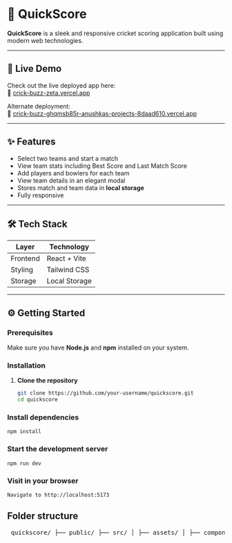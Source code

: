 # 🏏 QuickScore

**QuickScore** is a sleek and responsive cricket scoring application built using modern web technologies.

---

## 🚀 Live Demo

Check out the live deployed app here:  
🔗 [crick-buzz-zeta.vercel.app](https://crick-buzz-zeta.vercel.app)

Alternate deployment:  
🔗 [crick-buzz-ghqmsb85r-anushkas-projects-8daad610.vercel.app](https://crick-buzz-ghqmsb85r-anushkas-projects-8daad610.vercel.app)

---

## ✨ Features

- Select two teams and start a match
- View team stats including Best Score and Last Match Score
- Add players and bowlers for each team
- View team details in an elegant modal
- Stores match and team data in **local storage**
- Fully responsive

---

## 🛠️ Tech Stack

| Layer    | Technology    |
| -------- | ------------- |
| Frontend | React + Vite  |
| Styling  | Tailwind CSS  |
| Storage  | Local Storage |

---

## ⚙️ Getting Started

### Prerequisites

Make sure you have **Node.js** and **npm** installed on your system.

### Installation

1. **Clone the repository**
   ```bash
   git clone https://github.com/your-username/quickscore.git
   cd quickscore
   ```

### Install dependencies

    npm install

### Start the development server

    npm run dev

### Visit in your browser

    Navigate to http://localhost:5173

## Folder structure

<pre> quickscore/ ├── public/ ├── src/ │ ├── assets/ │ ├── components/ │ │ ├── About.jsx │ │ ├── AddTeam.jsx │ │ ├── Contact.jsx │ │ ├── Footer.jsx │ │ ├── Home.jsx │ │ ├── NavBar.jsx │ │ ├── Scoreboard.jsx │ │ ├── SelectTeam.jsx │ │ ├── Services.jsx │ ├── App.css │ ├── App.jsx │ ├── index.css │ ├── main.jsx ├── tailwind.config.js ├── vite.config.js </pre>
